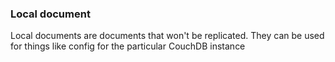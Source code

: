 
### Local document
Local documents are documents that won't be replicated. They can be used for things like config for the particular CouchDB instance
